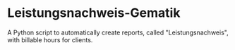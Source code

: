 # Leistungsnachweis-Gematik
A Python script to automatically create reports, called "Leistungsnachweis", with billable hours for clients.
